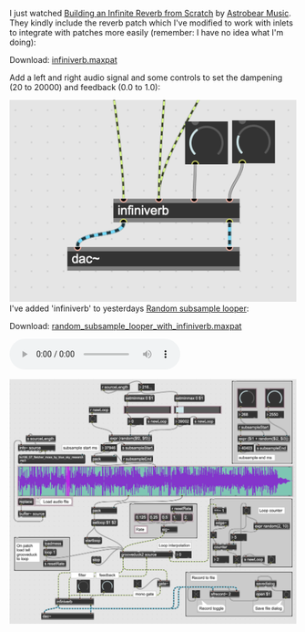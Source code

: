 I just watched [Building an Infinite Reverb from Scratch](https://www.youtube.com/watch?v=HJcG8v9wKxA) by [Astrobear Music](https://www.youtube.com/@astrobearmusic1977). They kindly include the reverb patch which I've modified to work with inlets to integrate with patches more easily (remember: I have no idea what I'm doing):

Download: [infiniverb.maxpat](https://orllewin.github.io/maxmsp/patches/infiniverb.maxpat)

Add a left and right audio signal and some controls to set the dampening (20 to 20000) and feedback (0.0 to 1.0):

![Screenshot 2024-04-03 at 19.03.59](../images/Screenshot%202024-04-03%20at%2019.03.59.png)
I've added 'infiniverb' to yesterdays [Random subsample looper](Random%20subsample%20looper.md):

Download: [random_subsample_looper_with_infiniverb.maxpat](https://orllewin.github.io/maxmsp/patches/random_subsample_looper_with_infiniverb.maxpat)

![inf_out_1](../audio/inf_out_1.mp3)

![Screenshot 2024-04-03 at 19.34.18](../images/Screenshot%202024-04-03%20at%2019.34.18.png)